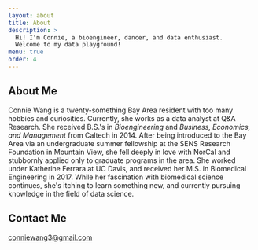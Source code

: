```yaml
---
layout: about
title: About
description: >
  Hi! I'm Connie, a bioengineer, dancer, and data enthusiast. 
  Welcome to my data playground! 
menu: true
order: 4
---
```


## About Me
Connie Wang is a twenty-something Bay Area resident with too many hobbies and curiosities. Currently, she works as a data analyst at Q&A Research.
She received B.S.'s in *Bioengineering* and *Business, Economics, and Management* from Caltech in 2014. After being introduced to the Bay Area via an undergraduate summer fellowship at the SENS Research Foundation in Mountain View, she fell deeply in love with NorCal and stubbornly applied only to graduate programs in the area. She worked under Katherine Ferrara at UC Davis, and received her M.S. in Biomedical Engineering in 2017.
While her fascination with biomedical science continues, she's itching to learn something new, and currently pursuing knowledge in the field of data science.

## Contact Me
[conniewang3@gmail.com](mailto:conniewang3@gmail.com)